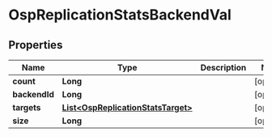 # OspReplicationStatsBackendVal

## Properties
Name | Type | Description | Notes
------------ | ------------- | ------------- | -------------
**count** | **Long** |  |  [optional]
**backendId** | **Long** |  |  [optional]
**targets** | [**List&lt;OspReplicationStatsTarget&gt;**](OspReplicationStatsTarget.md) |  |  [optional]
**size** | **Long** |  |  [optional]
